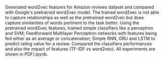 Generated word2vec features for Amazon reviews dataset and compared with Google's pretrained word2vec model. The trained word2vec is not able to capture relationships as well as the pretrained word2vec but does capture similarities of words pertinent to the task better. Using the pretrained word2vec features, trained simple classifiers like a perceptron and SVM; Feedforward Multilayer Perceptron networks with features being fed either as an average or concatenation; Simple RNN, GRU and LSTM to predict rating value for a review. Compared the classifiers performances and also the impact of features (TF-IDF vs word2vec). All experiments are shown in PDF/.ipynb.
